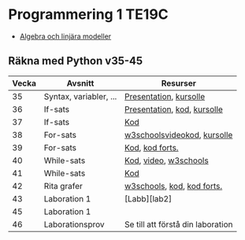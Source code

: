 # Programmering 1 TE19C

- [Algebra och linjära modeller](#räkna-med-python-v35-45)

## Räkna med Python v35-45

| Vecka | Avsnitt                | Resurser                                                 |
| ----- | ---------------------- | -------------------------------------------------------- |
| 35    | Syntax, variabler, ... | [Presentation][l1], [kursolle][kog]                      |
| 36    | If-sats                | [Presentation][l2], [kod][if1], [kursolle][koi]          |
| 37    | If-sats                | [Kod][if2]                                               |
| 38    | For-sats               | [w3schools][wsf1][video][csf][kod][fo1], [kursolle][kof] |
| 39    | For-sats               | [Kod][fo2], [kod forts.][fo3]                            |
| 40    | While-sats             | [Kod][wh1], [video][vwh1], [w3schools][wwh]              |
| 41    | While-sats             | [Kod][wh2]                                               |
| 42    | Rita grafer            | [w3schools][wmp], [kod][ump1], [kod forts.][ump2]        |
| 43    | Laboration 1           | [Labb][lab2]                                             |
| 45    | Laboration 1           |                                                          |
| 46    | Laborationsprov        | Se till att förstå din laboration                        |

[kog]: https://www.kursolle.se/prrprr01/moment02.php
[koi]: https://www.kursolle.se/prrprr01/moment03.php
[kof]: https://www.kursolle.se/prrprr01/moment04.php
[l1]: https://drive.google.com/file/d/1AwGiwK_n90ywnca8YNrJlhT5SAER81KO/view?usp=sharing
[l2]: https://drive.google.com/file/d/1F_drLh19vetsnAm8oSd50zrnbBHGJTpG/view?usp=sharing
[if2]: https://github.com/NTI-Kronhus/TE19CD-PRRPRR01/blob/master/Rakna%20med%20Python/if_satser2_prov.ipynb
[if1]: https://github.com/NTI-Kronhus/TE19CD-PRRPRR01/blob/master/Rakna%20med%20Python/if_satser1.ipynb
[lab1]: https://drive.google.com/file/d/1_OSOEIbAuyW0bjhrFC0ca89D9kXn8R4B/view?usp=sharing
[wsf1]: https://www.w3schools.com/python/python_for_loops.asp
[csf]: https://www.youtube.com/watch?v=OnDr4J2UXSA
[fo1]: https://github.com/NTI-Kronhus/TE19CD-PRRPRR01/blob/master/Rakna%20med%20Python/for_satser1.ipynb
[fo2]: https://github.com/NTI-Kronhus/TE19CD-PRRPRR01/blob/master/Rakna%20med%20Python/for_satser2.ipynb
[fo3]: https://github.com/NTI-Kronhus/TE19CD-PRRPRR01/blob/master/Rakna%20med%20Python/for_satser3.ipynb
[wh1]: https://github.com/NTI-Kronhus/TE19CD-PRRPRR01/blob/master/Rakna%20med%20Python/while1.ipynb
[wh2]: https://github.com/NTI-Kronhus/TE19CD-PRRPRR01/blob/master/Rakna%20med%20Python/while2.ipynb
[vwh1]: https://www.youtube.com/watch?v=jSs58VZVLw8
[wwh]: https://www.w3schools.com/python/python_while_loops.asp
[wmp]: https://www.w3schools.com/python/matplotlib_pyplot.asp
[ump1]: https://github.com/NTI-Kronhus/TE19CD-PRRPRR01/blob/master/Rakna%20med%20Python/UsainBolt.py
[ump2]: https://github.com/NTI-Kronhus/TE19CD-PRRPRR01/blob/master/Rakna%20med%20Python/UsainBolt_vt.py
